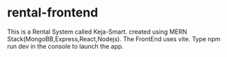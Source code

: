 # rental-frontend
This is a Rental System called Keja-Smart.
created using MERN Stack(MongoBB,Express,React,Nodejs).
The FrontEnd uses vite.
Type npm run dev in the console to launch the app.
